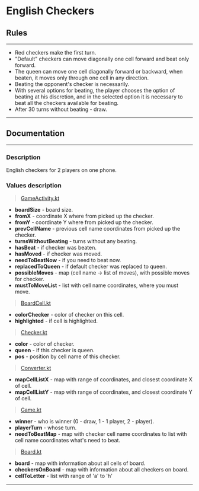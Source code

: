 # English Checkers
## Rules
___
* Red checkers make the first turn. 
* "Default" checkers can move diagonally one cell forward and beat only forward. 
* The queen can move one cell diagonally forward or backward, when beaten, it moves only through one cell in any direction.
* Beating the opponent's checker is necessarily. 
* With several options for beating, the player chooses the option of beating at his discretion, and in the selected
  option it is necessary to beat all the checkers available for beating.
* After 30 turns without beating - draw.
___
## Documentation
___
### Description

English checkers for 2 players on one phone.

### Values description
> [GameActivity.kt](https://github.com/qvchoq/EnglishCheckers/blob/master/app/src/main/java/com/coursework/englishcheckers/controller/GameActivity.kt)
* **boardSize** - board size.
* **fromX** - coordinate X where from picked up the checker.
* **fromY** - coordinate Y where from picked up the checker.
* **prevCellName** - previous cell name coordinates from picked up the checker.
* **turnsWithoutBeating** - turns without any beating.
* **hasBeat** - if checker was beaten.
* **hasMoved** - if checker was moved.
* **needToBeatNow** - if you need to beat now.
* **replacedToQueen** - if default checker was replaced to queen.
* **possibleMoves** - map (cell name -> list of moves), with possible moves for checker.
* **mustToMoveList** - list with cell name coordinates, where you must move.
> [BoardCell.kt](https://github.com/qvchoq/EnglishCheckers/blob/master/app/src/main/java/com/coursework/englishcheckers/model/BoardCell.kt)
* **colorChecker** - color of checker on this cell.
* **highlighted** - if cell is highlighted.
> [Checker.kt](https://github.com/qvchoq/EnglishCheckers/blob/master/app/src/main/java/com/coursework/englishcheckers/model/Checker.kt)
* **color** - color of checker.
* **queen** - if this checker is queen.
* **pos** - position by cell name of this checker.
> [Converter.kt](https://github.com/qvchoq/EnglishCheckers/blob/master/app/src/main/java/com/coursework/englishcheckers/model/Converter.kt)
* **mapCellListX** - map with range of coordinates, and closest coordinate X of cell. 
* **mapCellListY** - map with range of coordinates, and closest coordinate Y of cell.
> [Game.kt](https://github.com/qvchoq/EnglishCheckers/blob/master/app/src/main/java/com/coursework/englishcheckers/model/Game.kt)
* **winner** - who is winner (0 - draw, 1 - 1 player, 2 - player).
* **playerTurn** - whose turn.
* **needToBeatMap** - map with checker cell name coordinates to list with cell name coordinates what's need to beat.
> [Board.kt](https://github.com/qvchoq/EnglishCheckers/blob/master/app/src/main/java/com/coursework/englishcheckers/view/Board.kt)
* **board** - map with information about all cells of board.
* **checkersOnBoard** - map with information about all checkers on board.
* **cellToLetter** - list with range of 'a' to 'h'
___